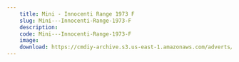 ```yaml
---
    title: Mini - Innocenti Range 1973 F
    slug: Mini---Innocenti-Range-1973-F
    description:
    code: Mini---Innocenti-Range-1973-F
    image:
    download: https://cmdiy-archive.s3.us-east-1.amazonaws.com/adverts/documents/Mini+-+Innocenti+Range+1973+F.pdf
---
```

<!-- Content of the page -->

##
        